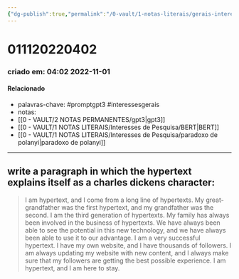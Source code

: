 ```yaml
---
{"dg-publish":true,"permalink":"/0-vault/1-notas-literais/gerais-interesses/011120220402/","tags":["promptgpt3","interessesgerais"],"dgHomeLink":true,"dgShowLocalGraph":true,"dgShowFileTree":true,"dgEnableSearch":true,"noteIcon":""}
---
```


# 011120220402
### criado em: 04:02 2022-11-01

#### Relacionado
- palavras-chave: #promptgpt3 #interessesgerais 
- notas:
- [[0 - VAULT/2 NOTAS PERMANENTES/gpt3\|gpt3]]
- [[0 - VAULT/1 NOTAS LITERAIS/Interesses de Pesquisa/BERT\|BERT]]
- [[0 - VAULT/1 NOTAS LITERAIS/Interesses de Pesquisa/paradoxo de polanyi\|paradoxo de polanyi]]
---

## write a paragraph in which the hypertext explains itself as a charles dickens character: 

>I am hypertext, and I come from a long line of hypertexts. 
>My great-grandfather was the first hypertext, and my grandfather was the second. I am the third generation of hypertexts. My family has always been involved in the business of hypertexts. We have always been able to see the potential in this new technology, and we have always been able to use it to our advantage. I am a very successful hypertext. I have my own website, and I have thousands of followers. I am always updating my website with new content, and I always make sure that my followers are getting the best possible experience. I am hypertext, and I am here to stay.
